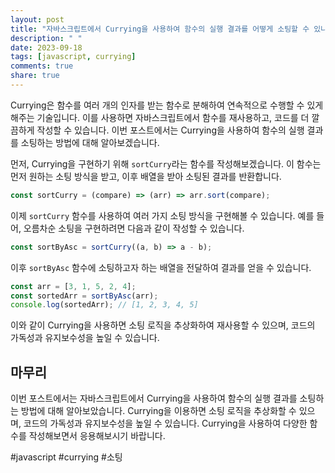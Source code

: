 ```yaml
---
layout: post
title: "자바스크립트에서 Currying을 사용하여 함수의 실행 결과를 어떻게 소팅할 수 있나요?"
description: " "
date: 2023-09-18
tags: [javascript, currying]
comments: true
share: true
---
```


Currying은 함수를 여러 개의 인자를 받는 함수로 분해하여 연속적으로 수행할 수 있게 해주는 기술입니다. 이를 사용하면 자바스크립트에서 함수를 재사용하고, 코드를 더 깔끔하게 작성할 수 있습니다. 이번 포스트에서는 Currying을 사용하여 함수의 실행 결과를 소팅하는 방법에 대해 알아보겠습니다.

먼저, Currying을 구현하기 위해 `sortCurry`라는 함수를 작성해보겠습니다. 이 함수는 먼저 원하는 소팅 방식을 받고, 이후 배열을 받아 소팅된 결과를 반환합니다.

```javascript
const sortCurry = (compare) => (arr) => arr.sort(compare);
```

이제 `sortCurry` 함수를 사용하여 여러 가지 소팅 방식을 구현해볼 수 있습니다. 예를 들어, 오름차순 소팅을 구현하려면 다음과 같이 작성할 수 있습니다.

```javascript
const sortByAsc = sortCurry((a, b) => a - b);
```

이후 `sortByAsc` 함수에 소팅하고자 하는 배열을 전달하여 결과를 얻을 수 있습니다.

```javascript
const arr = [3, 1, 5, 2, 4];
const sortedArr = sortByAsc(arr);
console.log(sortedArr); // [1, 2, 3, 4, 5]
```

이와 같이 Currying을 사용하면 소팅 로직을 추상화하여 재사용할 수 있으며, 코드의 가독성과 유지보수성을 높일 수 있습니다.

## 마무리

이번 포스트에서는 자바스크립트에서 Currying을 사용하여 함수의 실행 결과를 소팅하는 방법에 대해 알아보았습니다. Currying을 이용하면 소팅 로직을 추상화할 수 있으며, 코드의 가독성과 유지보수성을 높일 수 있습니다. Currying을 사용하여 다양한 함수를 작성해보면서 응용해보시기 바랍니다.

#javascript #currying #소팅